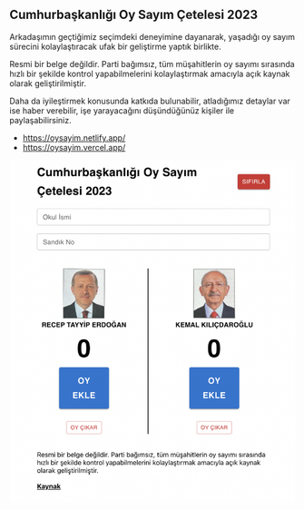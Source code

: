 ## Cumhurbaşkanlığı Oy Sayım Çetelesi 2023

Arkadaşımın geçtiğimiz seçimdeki deneyimine dayanarak, yaşadığı oy sayım sürecini kolaylaştıracak ufak bir geliştirme yaptık birlikte. 

Resmi bir belge değildir. Parti bağımsız, tüm müşahitlerin oy sayımı sırasında hızlı bir şekilde kontrol yapabilmelerini kolaylaştırmak amacıyla açık kaynak olarak geliştirilmiştir.

Daha da iyileştirmek konusunda katkıda bulunabilir, atladığımız detaylar var ise haber verebilir, işe yarayacağını düşündüğünüz kişiler ile paylaşabilirsiniz.

- https://oysayim.netlify.app/
- https://oysayim.vercel.app/

![Scheme](public/Demo.png)
